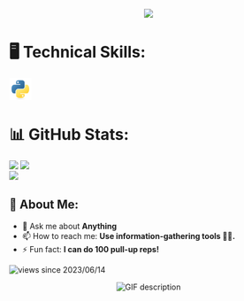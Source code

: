 <p align="center">
    <img src="https://readme-typing-svg.herokuapp.com?color=E22FE4&width=380&height=28&lines=Hi+there...I'm+oZa;The+last+of+the+honorable+outlaws&center=true">
</p>

# 🖥️ Technical Skills: 
<p align="left">
  <!-- ضع الأيقونات التي تعكس مهاراتك هنا أو اتركها كما هي إن كانت مناسبة -->
  <a href="https://www.python.org" target="_blank" rel="noreferrer">
    <img src="https://raw.githubusercontent.com/devicons/devicon/master/icons/python/python-original.svg" alt="python" width="40" height="40"/>
  </a>
  <!-- إضافة أيقونات أخرى هنا حسب حاجتك -->
</p>

# 📊 GitHub Stats:
![](https://github-readme-stats.vercel.app/api/top-langs/?username=oza0&theme=radical&border=false&include_all_commits=true&count_private=true&layout=compact)
![](https://github-readme-stats.vercel.app/api?username=oza0&theme=radical&_border=false&include_all_commits=true&count_private=true)<br/>
![](https://github-readme-streak-stats.herokuapp.com/?user=oza0&theme=radical&hide_border=false)

## 💬 About Me:
- 💬 Ask me about **Anything**
- 📫 How to reach me: **Use information-gathering tools 👨‍💻.**
- ⚡ Fun fact: **I can do 100 pull-up reps!**

![views since 2023/06/14](https://visitor-badge-deno.deno.dev/oza0.oza0.svg)

<p align="center">
  <img src="https://media.giphy.com/media/v1.Y2lkPTc5MGI3NjExbXFzamY5b3liZWlxbTljMG01cWtndzNjZnd6bjlyZ3J4NHRrMTZhbyZlcD12MV9naWZzX3NlYXJjaCZjdD1n/YQitE4YNQNahy/giphy.gif" alt="GIF description" width="400px">
</p>


